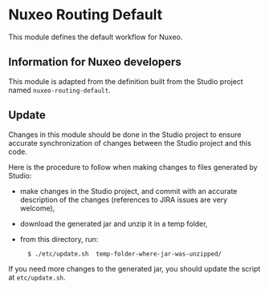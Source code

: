 Nuxeo Routing Default
=====================

This module defines the default workflow for Nuxeo.

## Information for Nuxeo developers

This module is adapted from the definition built from the Studio project named `nuxeo-routing-default`.

## Update

Changes in this module should be done in the Studio project to ensure
accurate synchronization of changes between the Studio project and
this code.

Here is the procedure to follow when making changes to files generated
by Studio:

- make changes in the Studio project, and commit with an accurate
  description of the changes (references to JIRA issues are very welcome),
- download the generated jar and unzip it in a temp folder,
- from this directory, run:

        $ ./etc/update.sh  temp-folder-where-jar-was-unzipped/

If you need more changes to the generated jar, you should update the
script at `etc/update.sh`.
